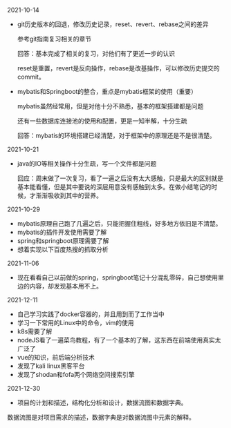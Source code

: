 2021-10-14

- git历史版本的回退，修改历史记录，reset、revert、rebase之间的差异

  参考git指南复习相关的章节

  回答：基本完成了相关的复习，对他们有了更近一步的认识

  reset是重置，revert是反向操作，rebase是改基操作，可以修改历史提交的commit。

- mybatis和Springboot的整合，重点是mybatis框架的使用（重要）

  mybatis虽然经常用，但是对他十分不熟悉，基本的框架搭建都是问题

  还有一些数据库连接池的使用和配置，更是一知半解，十分生疏
  
  回答：mybatis的环境搭建已经清楚，对于框架中的原理还是不是很清楚。

2021-10-21

- java的IO等相关操作十分生疏，写一个文件都是问题

  回应：周末做了一次复习，看了一遍之后没有太大感触，只是最大的区别就是基本能看懂，但是其中要说的深层用意没有感触到太多。在做小结笔记的时候，才渐渐吸收到其中的营养。

2021-10-29

- mybatis原理自己跑了几遍之后，只能把握住粗线，好多地方依旧是不清楚。
- mybatis的插件开发使用需要了解
- spring和springboot原理需要了解
- 想着实现以下百度热搜的抓取分析

2021-11-06

- 现在看看自己以前做的spring，springboot笔记十分混乱零碎，自己想使用里边的内容，却发现基本用不上。

2021-12-11

- 自己学习实践了docker容器的，并且用到而了工作当中
- 学习一下常用的Linux中的命令，vim的使用
- k8s需要了解
- nodeJS看了一遍菜鸟教程，有了一个基本的了解，这东西在前端使用真实太广泛了
- vue的知识，前后端分析技术
- 发现了kali linux黑客平台
- 发现了shodan和fofa两个网络空间搜索引擎

2021-12-30

- 项目的计划和描述，结构化分析和设计，数据流图和数据字典。

数据流图是对项目需求的描述，数据字典是对数据流图中元素的解释。



